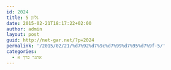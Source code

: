 ```yaml
---
id: 2024
title: גליון 5
date: 2015-02-21T18:17:22+02:00
author: admin
layout: post
guid: http://net-gar.net/?p=2024
permalink: '/2015/02/21/%d7%92%d7%9c%d7%99%d7%95%d7%9f-5/'
categories:
  - אתגר כרך א
---
```

